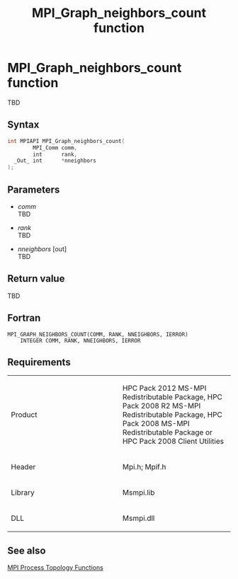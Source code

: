 ﻿---
title: MPI_Graph_neighbors_count function
TOCTitle: MPI_Graph_neighbors_count function
ms:assetid: f2d8fdf3-1487-4301-9519-191f21af68c2
ms:mtpsurl: https://msdn.microsoft.com/en-us/library/Dn473389(v=VS.85)
ms:contentKeyID: 59360925
ms.date: 03/28/2018
mtps_version: v=VS.85
f1_keywords:
- MPI_GRAPH_NEIGHBORS_COUNT
- mpif/MPI_Graph_neighbors_count
- mpi/MPI_GRAPH_NEIGHBORS_COUNT
dev_langs:
- C++
- C
---

# MPI\_Graph\_neighbors\_count function

TBD

## Syntax

``` c++
int MPIAPI MPI_Graph_neighbors_count(
        MPI_Comm comm,
        int      rank,
  _Out_ int      *nneighbors
);
```

## Parameters

  - *comm*  
    TBD

  - *rank*  
    TBD

  - *nneighbors* \[out\]  
    TBD

## Return value

TBD

## Fortran

    MPI_GRAPH_NEIGHBORS_COUNT(COMM, RANK, NNEIGHBORS, IERROR)
        INTEGER COMM, RANK, NNEIGHBORS, IERROR

## Requirements

<table>
<colgroup>
<col style="width: 50%" />
<col style="width: 50%" />
</colgroup>
<tbody>
<tr class="odd">
<td><p>Product</p></td>
<td><p>HPC Pack 2012 MS-MPI Redistributable Package, HPC Pack 2008 R2 MS-MPI Redistributable Package, HPC Pack 2008 MS-MPI Redistributable Package or HPC Pack 2008 Client Utilities</p></td>
</tr>
<tr class="even">
<td><p>Header</p></td>
<td>Mpi.h;
Mpif.h</td>
</tr>
<tr class="odd">
<td><p>Library</p></td>
<td>Msmpi.lib</td>
</tr>
<tr class="even">
<td><p>DLL</p></td>
<td>Msmpi.dll</td>
</tr>
</tbody>
</table>


## See also

[MPI Process Topology Functions](mpi-process-topology-functions.md)


